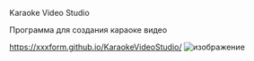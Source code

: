 Karaoke Video Studio

Программа для создания караоке видео

https://xxxform.github.io/KaraokeVideoStudio/
![изображение](https://github.com/xxxform/KaraokeVideoStudio/assets/26012820/03b907a6-27bd-4f43-a3ae-16a59a55cf6e)
